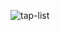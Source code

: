 ![tap-list](https://user-images.githubusercontent.com/80493022/124309612-d80afd00-db1f-11eb-88ca-de3bbd4db7e2.png)
